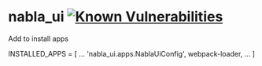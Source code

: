 # nabla_ui [![Known Vulnerabilities](https://snyk.io/test/github/cameroncurry/nabla_ui/badge.svg)](https://snyk.io/test/github/cameroncurry/nabla_ui)

Add to install apps

INSTALLED_APPS = [
    ...
    'nabla_ui.apps.NablaUiConfig',
    webpack-loader,
    ...
]
